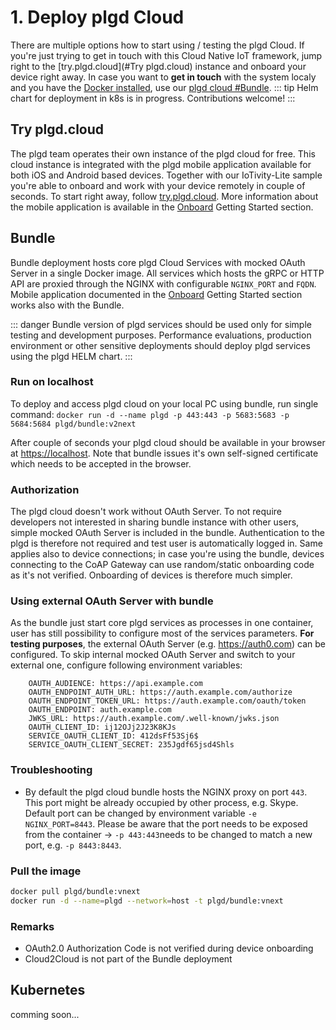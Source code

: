 # 1. Deploy plgd Cloud
There are multiple options how to start using / testing the plgd Cloud. If you're just trying to get in touch with this Cloud Native IoT framework, jump right to the [try.plgd.cloud](#Try plgd.cloud) instance and onboard your device right away. In case you want to **get in touch** with the system localy and you have the [Docker installed](https://docs.docker.com/get-docker/), use our [plgd cloud #Bundle](#bundle).
::: tip
Helm chart for deployment in k8s is in progress. Contributions welcome!
:::

## Try plgd.cloud
The plgd team operates their own instance of the plgd cloud for free. This cloud instance is integrated with the plgd mobile application available for both iOS and Android based devices. Together with our IoTivity-Lite sample you're able to onboard and work with your device remotely in couple of seconds. To start right away, follow [try.plgd.cloud](https://try.plgd.cloud). More information about the mobile application is available in the [Onboard]() Getting Started section.

## Bundle
Bundle deployment hosts core plgd Cloud Services with mocked OAuth Server in a single Docker image. All services which hosts the gRPC or HTTP API are proxied through the NGINX with configurable `NGINX_PORT` and `FQDN`. Mobile application documented in the [Onboard]() Getting Started section works also with the Bundle.

::: danger
Bundle version of plgd services should be used only for simple testing and development purposes. Performance evaluations, production environment or other sensitive deployments should deploy plgd services using the plgd HELM chart.
:::
### Run on localhost
To deploy and access plgd cloud on your local PC using bundle, run single command:
`docker run -d --name plgd -p 443:443 -p 5683:5683 -p 5684:5684 plgd/bundle:v2next`

After couple of seconds your plgd cloud should be available in your browser at [https://localhost](https://localhost).
Note that bundle issues it's own self-signed certificate which needs to be accepted in the browser.

### Authorization
The plgd cloud doesn't work without OAuth Server. To not require developers not interested in sharing bundle instance with other users, simple mocked OAuth Server is included in the bundle. Authentication to the plgd is therefore not required and test user is automatically logged in. Same applies also to device connections; in case you're using the bundle, devices connecting to the CoAP Gateway can use random/static onboarding code as it's not verified. Onboarding of devices is therefore much simpler.

### Using external OAuth Server with bundle
As the bundle just start core plgd services as processes in one container, user has still possibility to configure most of the services parameters. **For testing purposes**, the external OAuth Server (e.g. https://auth0.com) can be configured.
To skip internal mocked OAuth Server and switch to your external one, configure following environment variables:
```
    OAUTH_AUDIENCE: https://api.example.com
    OAUTH_ENDPOINT_AUTH_URL: https://auth.example.com/authorize
    OAUTH_ENDPOINT_TOKEN_URL: https://auth.example.com/oauth/token
    OAUTH_ENDPOINT: auth.example.com
    JWKS_URL: https://auth.example.com/.well-known/jwks.json
    OAUTH_CLIENT_ID: ij12OJj2J23K8KJs
    SERVICE_OAUTH_CLIENT_ID: 412dsFf53Sj6$
    SERVICE_OAUTH_CLIENT_SECRET: 235Jgdf65jsd4Shls
```

### Troubleshooting
- By default the plgd cloud bundle hosts the NGINX proxy on port `443`. This port might be already occupied by other process, e.g. Skype. Default port can be changed by environment variable `-e NGINX_PORT=8443`. Please be aware that the port needs to be exposed from the container -> `-p 443:443`needs to be changed to match a new port, e.g. `-p 8443:8443`.

### Pull the image
```bash
docker pull plgd/bundle:vnext
docker run -d --name=plgd --network=host -t plgd/bundle:vnext
```

### Remarks
- OAuth2.0 Authorization Code is not verified during device onboarding
- Cloud2Cloud is not part of the Bundle deployment

## Kubernetes
comming soon...